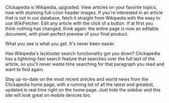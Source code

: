Clickapedia is Wikipedia, upgraded.  View articles on your favorite topics,
now with stunning full-color header images.  If you're interested in an article
that is not in our database, fetch it straight from Wikipedia with the easy
to use WikiFetcher.  Edit any article with the click of a button.  If at first
you think nothing has changed, think again: the entire page is now an editable
document, with pixel-perfect preview of your final product.  

What you see is what you get.  It's never been easier.

Has Wikipedia's lackluster search functionality got you down?  Clickapedia has a
lightning-fast search feature that searches over the full text of the article,
so you'll never waste time searching for that paragraph you read and want to
find again.

Stay up-to-date on the most recent articles and world news from the Clickapedia
home page, with a running list of all the latest and greatest, updated in
real time right on the home page.  Just hide the sidebar and this site will
look great on mobile devices too.
